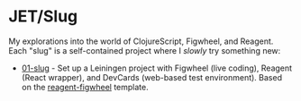 # JET/Slug

My explorations into the world of ClojureScript, Figwheel, and Reagent.  
Each "slug" is a self-contained project where I _slowly_ try something new:

* [01-slug](01-slug) - Set up a Leiningen project with Figwheel (live coding), Reagent
  (React wrapper), and DevCards (web-based test environment). Based on the
  [reagent-figwheel](https://github.com/gadfly361/reagent-figwheel) template.
